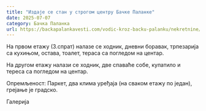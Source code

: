 ```yaml
---
title: "Издаје се стан у строгом центру Бачке Паланке"
date: 2025-07-07
category: Бачка Паланка
url: https://backapalankavesti.com/vodic-kroz-backu-palanku/nekretnine/izdaje-se-stan-u-strogom-centru-backe-palanke2/
---
```


На првом етажу (3.спрат) налазе се ходник, дневни боравак, трпезарија са кухињом, остава, тоалет, тераса са погледом на центар.

На другом етажу налази се ходник, две спаваће собе, купатило и тереса са погледом на центар.

Опремљеност: Паркет, два клима уређаја (на сваком етажу по један), грејање је градско.

Галерија
